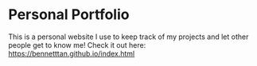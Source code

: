 # Personal Portfolio

This is a personal website I use to keep track of my projects and let other people get to know me! 
Check it out here: https://bennetttan.github.io/index.html 
